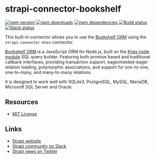 # strapi-connector-bookshelf

[![npm version](https://img.shields.io/npm/v/strapi-connector-bookshelf.svg)](https://www.npmjs.org/package/strapi-connector-bookshelf)
[![npm downloads](https://img.shields.io/npm/dm/strapi-connector-bookshelf.svg)](https://www.npmjs.org/package/strapi-connector-bookshelf)
[![npm dependencies](https://david-dm.org/strapi/strapi-connector-bookshelf.svg)](https://david-dm.org/strapi/strapi-connector-bookshelf)
[![Build status](https://travis-ci.org/strapi/strapi-connector-bookshelf.svg?branch=master)](https://travis-ci.org/strapi/strapi-connector-bookshelf)
[![Slack status](https://slack.strapi.io/badge.svg)](http://slack.strapi.io)

This built-in connector allows you to use the [Bookshelf ORM](http://bookshelfjs.org/) using the `strapi-connector-knex` connector.

[Bookshelf ORM](http://bookshelfjs.org/) is a JavaScript ORM for Node.js, built on the [Knex node module](http://knexjs.org/) SQL query builder. Featuring both promise based and traditional callback interfaces, providing transaction support, eager/nested-eager relation loading, polymorphic associations, and support for one-to-one, one-to-many, and many-to-many relations.

It is designed to work well with SQLite3, PostgreSQL, MySQL, MariaDB, Microsoft SQL Server and Oracle.

## Resources

- [MIT License](LICENSE.md)

## Links

- [Strapi website](http://strapi.io/)
- [Strapi community on Slack](http://slack.strapi.io)
- [Strapi news on Twitter](https://twitter.com/strapijs)

